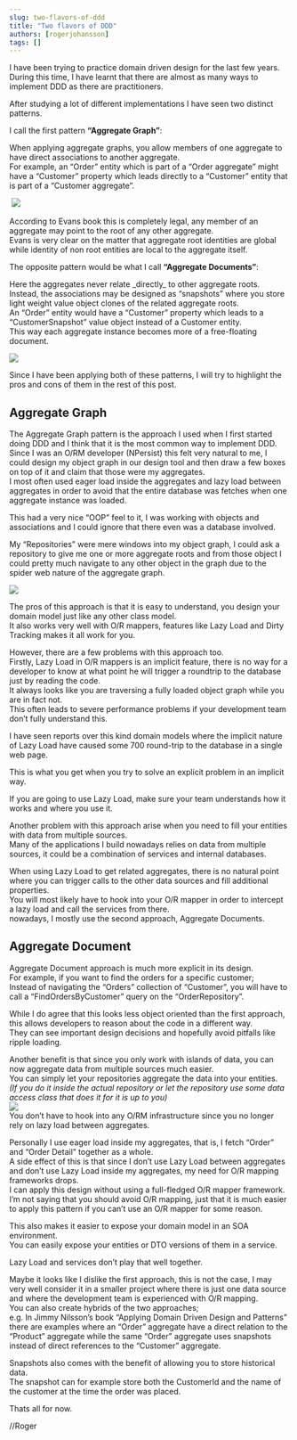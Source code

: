 ```yaml
---
slug: two-flavors-of-ddd
title: "Two flavors of DDD"
authors: [rogerjohansson]
tags: []
---
```

I have been trying to practice domain driven design for the last few years.  
During this time, I have learnt that there are almost as many ways to implement DDD as there are practitioners.

<!-- truncate -->

After studying a lot of different implementations I have seen two distinct patterns.

I call the first pattern **“Aggregate Graph”**:

When applying aggregate graphs, you allow members of one aggregate to have direct associations to another aggregate.  
For example, an “Order” entity which is part of a “Order aggregate” might have a “Customer” property which leads directly to a “Customer” entity that is part of a “Customer aggregate”.

 ![](./aggregate-graph.gif)

According to Evans book this is completely legal, any member of an aggregate may point to the root of any other aggregate.  
Evans is very clear on the matter that aggregate root identities are global while identity of non root entities are local to the aggregate itself.

The opposite pattern would be what I call **“Aggregate Documents”**:

Here the aggregates never relate \_directly\_ to other aggregate roots.  
Instead, the associations may be designed as “snapshots” where you store light weight value object clones of the related aggregate roots.  
An “Order” entity would have a “Customer” property which leads to a “CustomerSnapshot” value object instead of a Customer entity.  
This way each aggregate instance becomes more of a free-floating document.

![](./aggregate-document.gif)

Since I have been applying both of these patterns, I will try to highlight the pros and cons of them in the rest of this post.

## Aggregate Graph

The Aggregate Graph pattern is the approach I used when I first started doing DDD and I think that it is the most common way to implement DDD.  
Since I was an O/RM developer (NPersist) this felt very natural to me, I could design my object graph in our design tool and then draw a few boxes on top of it and claim that those were my aggregates.  
I most often used eager load inside the aggregates and lazy load between aggregates in order to avoid that the entire database was fetches when one aggregate instance was loaded.

This had a very nice “OOP” feel to it, I was working with objects and associations and I could ignore that there even was a database involved.

My “Repositories” were mere windows into my object graph, I could ask a repository to give me one or more aggregate roots and from those object I could pretty much navigate to any other object in the graph due to the spider web nature of the aggregate graph.

![](./repository-window.gif)

The pros of this approach is that it is easy to understand, you design your domain model just like any other class model.  
It also works very well with O/R mappers, features like Lazy Load and Dirty Tracking makes it all work for you.

However, there are a few problems with this approach too.  
Firstly, Lazy Load in O/R mappers is an implicit feature, there is no way for a developer to know at what point he will trigger a roundtrip to the database just by reading the code.  
It always looks like you are traversing a fully loaded object graph while you are in fact not.  
This often leads to severe performance problems if your development team don’t fully understand this.

I have seen reports over this kind domain models where the implicit nature of Lazy Load have caused some 700 round-trip to the database in a single web page.

This is what you get when you try to solve an explicit problem in an implicit way.

If you are going to use Lazy Load, make sure your team understands how it works and where you use it.

Another problem with this approach arise when you need to fill your entities with data from multiple sources.  
Many of the applications I build nowadays relies on data from multiple sources, it could be a combination of services and internal databases.

When using Lazy Load to get related aggregates, there is no natural point where you can trigger calls to the other data sources and fill additional properties.  
You will most likely have to hook into your O/R mapper in order to intercept a lazy load and call the services from there.  
nowadays, I mostly use the second approach, Aggregate Documents.

## Aggregate Document

Aggregate Document approach is much more explicit in its design.  
For example, if you want to find the orders for a specific customer;  
Instead of navigating the “Orders” collection of “Customer”, you will have to call a “FindOrdersByCustomer” query on the “OrderRepository”.

While I do agree that this looks less object oriented than the first approach, this allows developers to reason about the code in a different way.  
They can see important design decisions and hopefully avoid pitfalls like ripple loading.

Another benefit is that since you only work with islands of data, you can now aggregate data from multiple sources much easier.  
You can simply let your repositories aggregate the data into your entities.  
*(If you do it inside the actual repository or let the repository use some data access class that does it for it is up to you)*  
![](./repo-prism.gif)  
You don’t have to hook into any O/RM infrastructure since you no longer rely on lazy load between aggregates.

Personally I use eager load inside my aggregates, that is, I fetch “Order” and “Order Detail” together as a whole.  
A side effect of this is that since I don’t use Lazy Load between aggregates and don’t use Lazy Load inside my aggregates, my need for O/R mapping frameworks drops.  
I can apply this design without using a full-fledged O/R mapper framework.  
I’m not saying that you should avoid O/R mapping, just that it is much easier to apply this pattern if you can’t use an O/R mapper for some reason.

This also makes it easier to expose your domain model in an SOA environment.  
You can easily expose your entities or DTO versions of them in a service.

Lazy Load and services don’t play that well together.

Maybe it looks like I dislike the first approach, this is not the case, I may very well consider it in a smaller project where there is just one data source and where the development team is experienced with O/R mapping.  
You can also create hybrids of the two approaches;  
e.g. In Jimmy Nilsson’s book “Applying Domain Driven Design and Patterns” there are examples where an “Order” aggregate have a direct relation to the “Product” aggregate while the same “Order” aggregate uses snapshots instead of direct references to the “Customer” aggregate.

Snapshots also comes with the benefit of allowing you to store historical data.  
The snapshot can for example store both the CustomerId and the name of the customer at the time the order was placed.

Thats all for now.

//Roger
